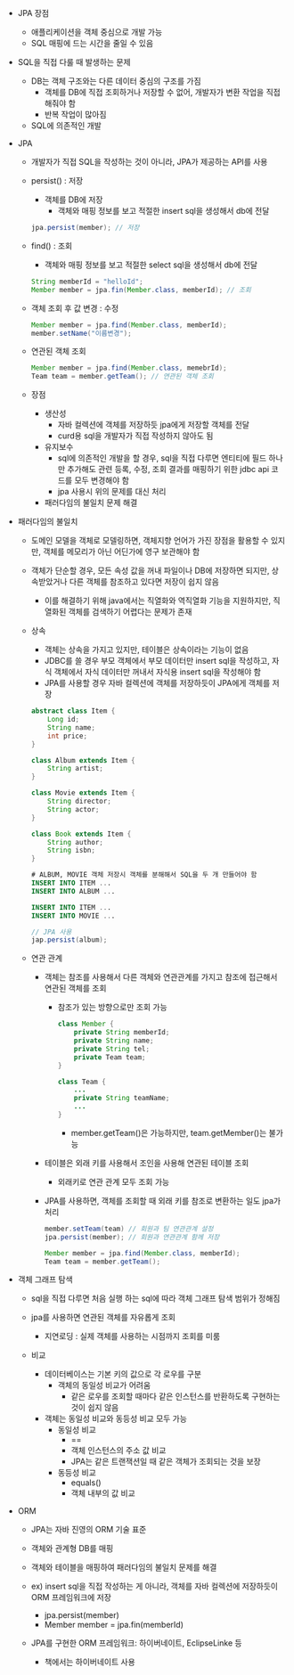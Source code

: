 - JPA 장점
    - 애플리케이션을 객체 중심으로 개발 가능
    - SQL 매핑에 드는 시간을 줄일 수 있음

- SQL을 직접 다룰 때 발생하는 문제
    - DB는 객체 구조와는 다른 데이터 중심의 구조를 가짐
        - 객체를 DB에 직접 조회하거나 저장할 수 없어, 개발자가 변환 작업을 직접 해줘야 함
        - 반복 작업이 많아짐
    - SQL에 의존적인 개발

- JPA
    - 개발자가 직접 SQL을 작성하는 것이 아니라, JPA가 제공하는 API를 사용
    - persist() : 저장
        - 객체를 DB에 저장
            - 객체와 매핑 정보를 보고 적절한 insert sql을 생성해서 db에 전달
        
        ```java
        jpa.persist(member); // 저장
        ```
        
    - find() : 조회
        - 객체와 매핑 정보를 보고 적절한 select sql을 생성해서 db에 전달
        
        ```java
        String memberId = "helloId";
        Member member = jpa.fin(Member.class, memberId); // 조회
        ```
        
    - 객체 조회 후 값 변경 : 수정
        
        ```java
        Member member = jpa.find(Member.class, memberId);
        member.setName("이름변경");
        ```
        
    - 연관된 객체 조회
        
        ```java
        Member member = jpa.find(Member.class, memebrId);
        Team team = member.getTeam(); // 연관된 객체 조회
        ```
        
    
    - 장점
        - 생산성
            - 자바 컬렉션에 객체를 저장하듯 jpa에게 저장할 객체를 전달
            - curd용 sql을 개발자가 직접 작성하지 않아도 됨
        - 유지보수
            - sql에 의존적인 개발을 할 경우, sql을 직접 다루면 엔티티에 필드 하나만 추가해도 관련 등록, 수정, 조회 결과를 매핑하기 위한 jdbc api 코드를 모두 변경해야 함
            - jpa 사용시 위의 문제를 대신 처리
        - 패러다임의 불일치 문제 해결
        
- 패러다임의 불일치
    - 도메인 모델을 객체로 모델링하면, 객체지향 언어가 가진 장점을 활용할 수 있지만, 객체를 메모리가 아닌 어딘가에 영구 보관해야 함
    - 객체가 단순할 경우, 모든 속성 값을 꺼내 파일이나 DB에 저장하면 되지만, 상속받았거나 다른 객체를 참조하고 있다면 저장이 쉽지 않음
        - 이를 해결하기 위해 java에서는 직열화와 역직열화 기능을 지원하지만, 직열화된 객체를 검색하기 어렵다는 문제가 존재
    
    - 상속
        - 객체는 상속을 가지고 있지만, 테이블은 상속이라는 기능이 없음
        - JDBC를 쓸 경우 부모 객체에서 부모 데이터만 insert sql을 작성하고, 자식 객체에서 자식 데이터만 꺼내서 자식용 insert sql을 작성해야 함
        - JPA를 사용할 경우 자바 컬렉션에 객체를 저장하듯이 JPA에게 객체를 저장
        
        ```java
        abstract class Item {
        	Long id;
        	String name;
        	int price;
        }
        
        class Album extends Item {
        	String artist;
        }
        
        class Movie extends Item {
        	String director;
        	String actor;
        }
        
        class Book extends Item {
        	String author;
        	String isbn;
        }
        ```
        
        ```sql
        # ALBUM, MOVIE 객체 저장시 객체를 분해해서 SQL을 두 개 만들어야 함
        INSERT INTO ITEM ...
        INSERT INTO ALBUM ...
        
        INSERT INTO ITEM ...
        INSERT INTO MOVIE ...
        ```
        
        ```java
        // JPA 사용
        jap.persist(album);
        ```
        
    - 연관 관계
        - 객체는 참조를 사용해서 다른 객체와 연관관계를 가지고 참조에 접근해서 연관된 객체를 조회
            - 참조가 있는 방향으로만 조회 가능
                
                ```java
                class Member {
                	private String memberId;
                	private String name;
                	private String tel;
                	private Team team;
                }
                
                class Team {
                	...
                	private String teamName;
                	...
                }
                ```
                
                - member.getTeam()은 가능하지만, team.getMember()는 불가능
        - 테이블은 외래 키를 사용해서 조인을 사용해 연관된 테이블 조회
            - 외래키로 연관 관계 모두 조회 가능
        - JPA를 사용하면, 객체를 조회할 때 외래 키를 참조로 변환하는 일도 jpa가 처리
            
            ```java
            member.setTeam(team) // 회원과 팀 연관관계 설정
            jpa.persist(member); // 회원과 연관관계 함께 저장
            
            Member member = jpa.find(Member.class, memberId);
            Team team = member.getTeam(); 
            ```
- 객체 그래프 탐색
    - sql을 직접 다루면 처음 실행 하는 sql에 따라 객체 그래프 탐색 범위가 정해짐
    - jpa를 사용하면 연관된 객체를 자유롭게 조회
        - 지연로딩 : 실제 객체를 사용하는 시점까지 조회를 미룸
    
    - 비교
        - 데이터베이스는 기본 키의 값으로 각 로우를 구분
            - 객체의 동일성 비교가 어려움
                - 같은 로우를 조회할 때마다 같은 인스턴스를 반환하도록 구현하는 것이 쉽지 않음
        - 객체는 동일성 비교와 동등성 비교 모두 가능
            - 동일성 비교
                - ==
                - 객체 인스턴스의 주소 값 비교
                - JPA는 같은 트랜잭션일 때 같은 객체가 조회되는 것을 보장
            - 동등성 비교
                - equals()
                - 객체 내부의 값 비교
    
- ORM
    - JPA는 자바 진영의 ORM 기술 표준
    - 객체와 관계형 DB를 매핑
    - 객체와 테이블을 매핑하여 패러다임의 불일치 문제를 해결
    - ex) insert sql을 직접 작성하는 게 아니라, 객체를 자바 컬렉션에 저장하듯이 ORM 프레임워크에 저장
        - jpa.persist(member)
        - Member member = jpa.fin(memberId)
    
    - JPA를 구현한 ORM 프레임워크: 하이버네이트, EclipseLinke 등
        - 책에서는 하이버네이트 사용
